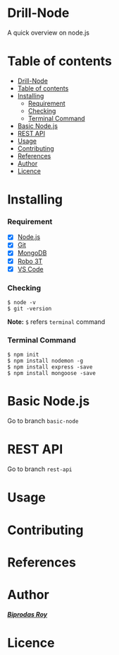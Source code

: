 # Drill-Node
A quick overview on node.js

# Table of contents
<!-- TOC  -->
- [Drill-Node](#drill-node)
- [Table of contents](#table-of-contents)
- [Installing](#installing)
    - [Requirement](#requirement)
    - [Checking](#checking)
    - [Terminal Command](#terminal-command)
- [Basic Node.js](#basic-nodejs)
- [REST API](#rest-api)
- [Usage](#usage)
- [Contributing](#contributing)
- [References](#references)
- [Author](#author)
- [Licence](#licence)
<!-- /TOC -->

# Installing

### Requirement
- [x] [Node.js]()
- [x] [Git]()
- [x] [MongoDB]()
- [x] [Robo 3T]()
- [x] [VS Code]()

### Checking
```
$ node -v
$ git -version
```
**Note:** `$` refers `terminal` command

### Terminal Command
```
$ npm init
$ npm install nodemon -g
$ npm install express -save
$ npm install mongoose -save
```


# Basic Node.js

Go to branch `basic-node` 


# REST API

Go to branch `rest-api` 




# Usage

# Contributing 

# References

# Author
***[Biprodas Roy]()***

# Licence